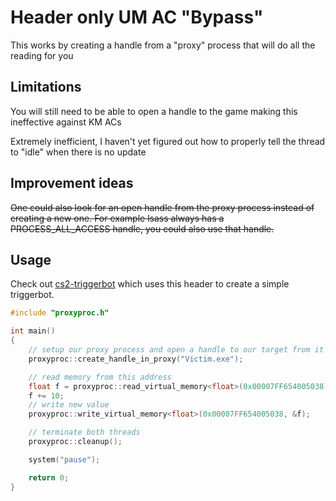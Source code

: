 # Header only UM AC "Bypass"

This works by creating a handle from a "proxy" process that will do all the reading for you


## Limitations

You will still need to be able to open a handle to the game making this ineffective against KM ACs

Extremely inefficient, I haven't yet figured out how to properly tell the thread to "idle" when there is no update

## Improvement ideas

~~One could also look for an open handle from the proxy process instead of creating a new one. For example lsass always has a PROCESS_ALL_ACCESS handle, you could also use that handle.~~

## Usage

Check out [cs2-triggerbot](https://github.com/ItzPAX/cs2-triggerbot) which uses this header to create a simple triggerbot.

```cpp
#include "proxyproc.h"

int main()
{
	// setup our proxy process and open a handle to our target from it
	proxyproc::create_handle_in_proxy("Victim.exe");

	// read memory from this address
	float f = proxyproc::read_virtual_memory<float>(0x00007FF654005038);
	f += 10;
	// write new value
	proxyproc::write_virtual_memory<float>(0x00007FF654005038, &f);

	// terminate both threads
	proxyproc::cleanup();

	system("pause");

	return 0;
}
```
